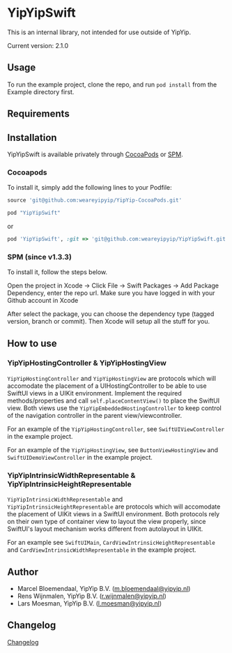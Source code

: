 # YipYipSwift

This is an internal library, not intended for use outside of YipYip.

Current version: 2.1.0

## Usage

To run the example project, clone the repo, and run `pod install` from the Example directory first.

## Requirements

## Installation

YipYipSwift is available privately through [CocoaPods](http://cocoapods.org) or [SPM](https://developer.apple.com/documentation/xcode/swift-packages). 

### Cocoapods

To install
it, simply add the following lines to your Podfile:

```ruby
source 'git@github.com:weareyipyip/YipYip-CocoaPods.git'

pod "YipYipSwift"
```
or
```ruby
pod 'YipYipSwift', :git => 'git@github.com:weareyipyip/YipYipSwift.git'
```

### SPM (since v1.3.3)

To install it, follow the steps below.

Open the project in Xcode -> Click File -> Swift Packages -> Add Package Dependency, enter the repo url. Make sure you have logged in with your Github account in Xcode

After select the package, you can choose the dependency type (tagged version, branch or commit). Then Xcode will setup all the stuff for you.

## How to use

### YipYipHostingController & YipYipHostingView

`YipYipHostingController` and `YipYipHostingView` are protocols which will accomodate the placement of a UIHostingController to be able to use SwiftUI views in a UIKit environment. Implement the required methods/properties and call `self.placeContentView()` to place the SwiftUI view. Both views use the `YipYipEmbeddedHostingController` to keep control of the navigation controller in the parent view/viewcontroller.

For an example of the `YipYipHostingController`, see `SwiftUIViewController` in the example project. 

For an example of the `YipYipHostingView`, see `ButtonViewHostingView` and `SwiftUIDemoViewController` in the example project.

### YipYipIntrinsicWidthRepresentable & YipYipIntrinsicHeightRepresentable
`YipYipIntrinsicWidthRepresentable` and `YipYipIntrinsicHeightRepresentable` are protocols which will accomodate the placement of UIKit views in a SwiftUI environment. Both protocols rely on their own type of container view to layout the view properly, since SwiftUI's layout mechanism works different from autolayout in UIKit.

For an example see `SwiftUIMain`, `CardViewIntrinsicHeightRepresentable` and `CardViewIntrinsicWidthRepresentable` in the example project.


## Author

- Marcel Bloemendaal, YipYip B.V. ([m.bloemendaal@yipyip.nl](mailto:m.bloemendaal@yipyip.nl))
- Rens Wijnmalen, YipYip B.V. ([r.wijnmalen@yipyip.nl](mailto:r.wijnmalen@yipyip.nl))
- Lars Moesman, YipYip B.V. ([l.moesman@yipyip.nl](mailto:l.moesman@yipyip.nl))

## Changelog

[Changelog](https://github.com/weareyipyip/YipYipSwift/blob/master/CHANGELOG.md)
